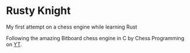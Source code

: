 # Rusty Knight

My first attempt on a chess engine while learning Rust

Following the amazing Bitboard chess engine in C by Chess Programming on
[YT]([https://www.youtube.com/playlist?list=PLmN0neTso3Jxh8ZIylk74JpwfiWNI76Cs]).
